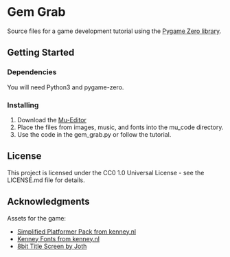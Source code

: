 # Gem Grab

Source files for a game development tutorial using the [Pygame Zero library](https://pygame-zero.readthedocs.io/en/stable/index.html).

## Getting Started

### Dependencies

You will need Python3 and pygame-zero.

### Installing

1. Download the [Mu-Editor](https://codewith.mu/en/)
2. Place the files from images, music, and fonts into the mu_code directory.
3. Use the code in the gem_grab.py or follow the tutorial.

## License

This project is licensed under the CC0 1.0 Universal License - see the LICENSE.md file for details.

## Acknowledgments

Assets for the game:
* [Simplified Platformer Pack from kenney.nl](https://www.kenney.nl/assets/simplified-platformer-pack)
* [Kenney Fonts from kenney.nl](https://www.kenney.nl/assets/kenney-fonts)
* [8bit Title Screen by Joth](https://opengameart.org/content/8bit-title-screen)
